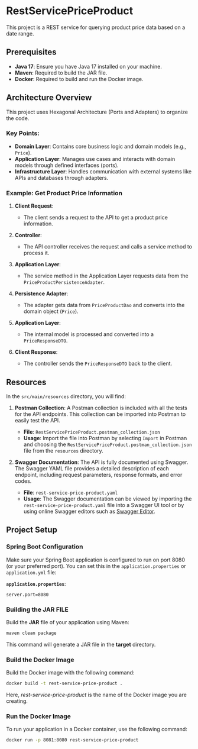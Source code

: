 # RestServicePriceProduct

This project is a REST service for querying product price data based on a date range.

## Prerequisites

- **Java 17**: Ensure you have Java 17 installed on your machine.
- **Maven**: Required to build the JAR file.
- **Docker**: Required to build and run the Docker image.


## Architecture Overview

This project uses Hexagonal Architecture (Ports and Adapters) to organize the code.

### Key Points:
- **Domain Layer**: Contains core business logic and domain models (e.g., `Price`).
- **Application Layer**: Manages use cases and interacts with domain models through defined interfaces (ports).
- **Infrastructure Layer**: Handles communication with external systems like APIs and databases through adapters.

### Example: Get Product Price Information

1. **Client Request**:
   - The client sends a request to the API to get a product price information.

2. **Controller**:
   - The API controller receives the request and calls a service method to process it.

3. **Application Layer**:
   - The service method in the Application Layer requests data from the `PriceProductPersistenceAdapter`.

4. **Persistence Adapter**:
   - The adapter gets data from `PriceProductDao` and converts into the domain object (`Price`).

5. **Application Layer**:
   - The internal model is processed and converted into a `PriceResponseDTO`.

6. **Client Response**:
   - The controller sends the `PriceResponseDTO` back to the client.


## Resources

In the `src/main/resources` directory, you will find:

1. **Postman Collection**: A Postman collection is included with all the tests for the API endpoints. This collection can be imported into Postman to easily test the API.

    - **File**: `RestServicePriceProduct.postman_collection.json`
    - **Usage**: Import the file into Postman by selecting `Import` in Postman and choosing the `RestServicePriceProduct.postman_collection.json` file from the `resources` directory.

2. **Swagger Documentation**: The API is fully documented using Swagger. The Swagger YAML file provides a detailed description of each endpoint, including request parameters, response formats, and error codes.

    - **File**: `rest-service-price-product.yaml`
    - **Usage**: The Swagger documentation can be viewed by importing the `rest-service-price-product.yaml` file into a Swagger UI tool or by using online Swagger editors such as [Swagger Editor](https://editor.swagger.io/).

   
## Project Setup

### Spring Boot Configuration

Make sure your Spring Boot application is configured to run on port 8080 (or your preferred port). You can set this in the `application.properties` or `application.yml` file:

**`application.properties`**:
```properties
server.port=8080
```

### Building the JAR FILE
Build the **JAR** file of your application using Maven:
```bash
maven clean package
```
This command will generate a JAR file in the **target** directory.

### Build the Docker Image
Build the Docker image with the following command:
```bash
docker build -t rest-service-price-product .
```
Here, *rest-service-price-product* is the name of the Docker image you are creating.

### Run the Docker Image
To run your application in a Docker container, use the following command:
```bash
docker run -p 8081:8080 rest-service-price-product
```